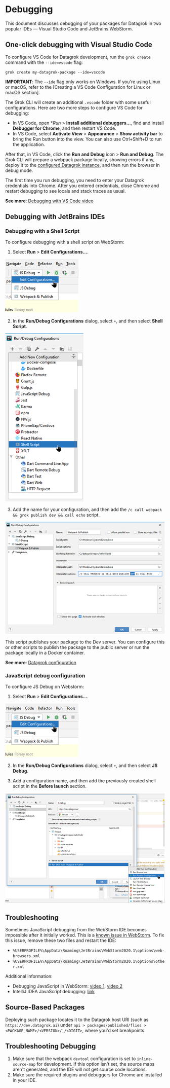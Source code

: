 # Debugging

This document discusses debugging of your packages for Datagrok in two popular IDEs &mdash; Visual Studio Code and 
JetBrains WebStorm.

## One-click debugging with Visual Studio Code

To configure VS Code for Datagrok development, run the `grok create` command with the `--ide=vscode` flag:

```shell
grok create my-datagrok-package --ide=vscode
```

**IMPORTANT**: The `--ide` flag only works on Windows. If you're using Linux or macOS, refer to the
[Creating a VS Code Configuration for Linux or macOS section].

The Grok CLI will create an additional `.vscode` folder with some useful configurations. Here are two more steps to
configure VS Code for debugging:

* In VS Code, open **Run* > **Install additional debuggers...**, find and install **Debugger for Chrome**, and then 
  restart VS Code.
* In VS Code, select **Activate View** > **Appearance** > **Show activity bar** to bring the Run button into the view. 
  You can also use Ctrl+Shift+D to run the application.

After that, in VS Code, click the **Run and Debug** icon > **Run and Debug**. The Grok CLI will prepare a webpack
package locally, showing errors if any, deploy it to the [configured Datagrok instance], and then run the browser in
debug mode.

The first time you run debugging, you need to enter your Datagrok credentials into Chrome. After you entered credentials,
close Chrome and restart debugging to see locals and stack traces as usual.

**See more**: [Debugging with VS Code video]

## Debugging with JetBrains IDEs

### Debugging with a Shell Script

To configure debugging with a shell script on WebStorm:

1. Select **Run** > **Edit Configurations...**.

![WebStorm: Edit Configurations](webstorm-debugging-01.png)

2. In the **Run/Debug Configurations** dialog, select `+`, and then select **Shell Script**.

![WebStorm: Adding a Shell Script configuration](webstorm-debugging-02.png)

3. Add the name for your configuration, and then add the `/c call webpack && grok publish dev && call echo` script.

![WebStorm: Shell Script configuration content](webstorm-debugging-03.png)

This script publishes your package to the Dev server. You can configure this or other scripts to publish the package to
the public server or run the package locally in a Docker container.

**See more**: [Datagrok configuration](./datagrok-configuration.md)

### JavaScript debug configuration

To configure JS Debug on Webstorm:

1. Select **Run** > **Edit Configurations...**.

![WebStorm: Edit Configurations](webstorm-debugging-01.png)

2. In the **Run/Debug Configurations** dialog, select `+`, and then select **JS Debug**.

3. Add a configuration name, and then add the previously created shell script in the **Before launch** section.

![WebStorm: JavaScript Debug configuration content](webstorm-debugging-05.png)

## Troubleshooting

Sometimes JavaScript debugging from the WebStorm IDE becomes impossible after it initially worked. This is a [known 
issue in WebStorm]. To fix this issue, remove these two files and restart the IDE:

* `%USERPROFILE%\AppData\Roaming\JetBrains\WebStorm2020.1\options\web-browsers.xml`
* `%USERPROFILE%\AppData\Roaming\JetBrains\WebStorm2020.1\options\other.xml`

Additional information:

* Debugging JavaScript in WebStorm: [video 1], [video 2]
* IntelliJ IDEA JavaScript debugging: [link]

## Source-Based Packages

Deploying such package locates it to the Datagrok host URI (such as `https://dev.datagrok.ai`) under
`api > packages/published/flies > <PACKAGE_NAME>/<VERSION>/_/<DIGIT>`, where you'd set breakpoints.

## Troubleshooting Debugging

1. Make sure that the webpack `devtool` configuration is set to `inline-source-map` for development. If this option 
   isn't set, the source maps aren't generated, and the IDE will not get source code locations.
2. Make sure the required plugins and debuggers for Chrome are installed in your IDE.

[Creating a VS Code Configuration Manually section]: #creating-a-vs-code-configuration-for-debugging-manually
[Debugging with VS Code video]: https://youtu.be/zVVmlRorpjg?list=PLIRnAn2pMh3kvsE5apYXqX0I9bk257_eY&t=871
[known issue in WebStorm]: https://intellij-support.jetbrains.com/hc/en-us/community/posts/360009567459-Webstorm-2020-2-1-Remote-Debugging-do-not-work
[known issue]: https://youtrack.jetbrains.com/issue/IDEA-229467
[JetBrains IDE Support plugin is no longer required]: https://intellij-support.jetbrains.com/hc/en-us/community/posts/360010507240-where-is-JETBRAINS-IDE-SUPPORT-chrome-extension-it-cant-be-found-anywhere-now-on-the-internet
[video 1]: https://www.youtube.com/watch?v=Qcqnmle6Wu8
[video 2]: https://www.youtube.com/watch?v=YNNDMpoGV0w
[link]: https://www.jetbrains.com/help/idea/debugging-javascript-in-chrome.html
[configured Datagrok instance]: datagrok-configuration.md